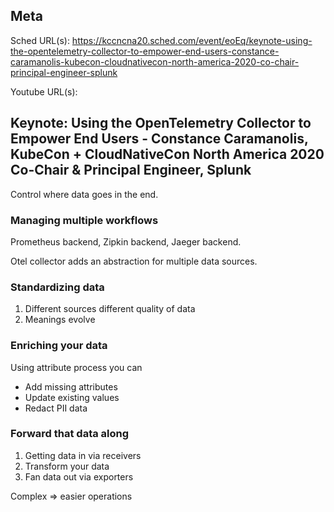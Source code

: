 ## Meta
Sched URL(s): https://kccncna20.sched.com/event/eoEq/keynote-using-the-opentelemetry-collector-to-empower-end-users-constance-caramanolis-kubecon-cloudnativecon-north-america-2020-co-chair-principal-engineer-splunk

Youtube URL(s):

## Keynote: Using the OpenTelemetry Collector to Empower End Users - Constance Caramanolis, KubeCon + CloudNativeCon North America 2020 Co-Chair & Principal Engineer, Splunk

Control where data goes in the end.

### Managing multiple workflows
Prometheus backend, Zipkin backend, Jaeger backend.

Otel collector adds an abstraction for multiple data sources.

### Standardizing data
1. Different sources different quality of data
1. Meanings evolve

### Enriching your data
Using attribute process you can
- Add missing attributes
- Update existing values
- Redact PII data

### Forward that data along
1. Getting data in via receivers
1. Transform your data
1. Fan data out via exporters

Complex => easier operations
